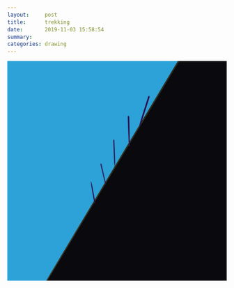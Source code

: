 ```yaml
---
layout:     post
title:      trekking
date:       2019-11-03 15:58:54
summary:    
categories: drawing
---
```

![trekking](/images/diary/trekking.png ".")
